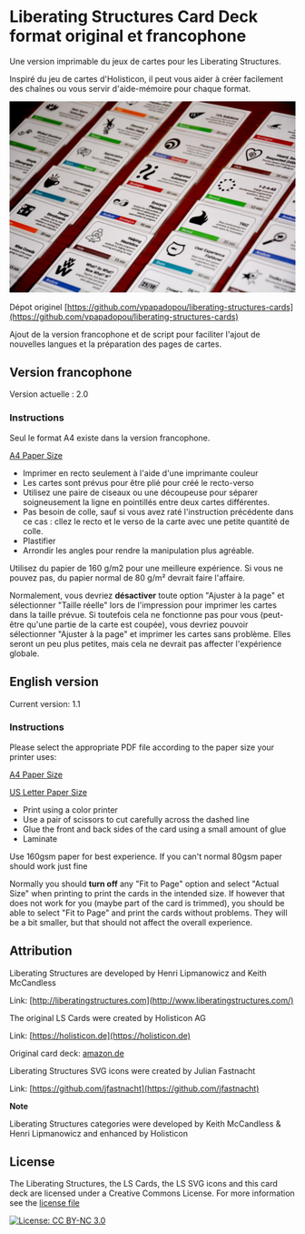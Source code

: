 # Liberating Structures Card Deck format original et francophone

Une version imprimable du jeux de cartes pour les Liberating Structures.

Inspiré du jeu de cartes d'Holisticon, il peut vous aider à créer facilement des chaînes ou vous servir d'aide-mémoire pour chaque format.

![Liberating Structures Card Deck](screenshots/liberating-structures-cards-all.JPG)

Dépot originel [https://github.com/vpapadopou/liberating-structures-cards](https://github.com/vpapadopou/liberating-structures-cards)

Ajout de la version francophone et de script pour faciliter l'ajout de nouvelles langues et la préparation des pages de cartes.

## Version francophone

Version actuelle : 2.0

### Instructions

Seul le format A4 existe dans la version francophone.

[A4 Paper Size](print/fr/print-a4.pdf)

- Imprimer en recto seulement à l'aide d'une imprimante couleur
- Les cartes sont prévus pour être plié pour créé le recto-verso
- Utilisez une paire de ciseaux ou une découpeuse pour séparer soigneusement la ligne en pointillés entre deux cartes différentes.
- Pas besoin de colle, sauf si vous avez raté l'instruction précédente dans ce cas : cllez le recto et le verso de la carte avec une petite quantité de colle.
- Plastifier
- Arrondir les angles pour rendre la manipulation plus agréable.

Utilisez du papier de 160 g/m2 pour une meilleure expérience. Si vous ne pouvez pas, du papier normal de 80 g/m² devrait faire l'affaire.

Normalement, vous devriez **désactiver** toute option "Ajuster à la page" et sélectionner "Taille réelle" lors de l'impression pour imprimer les cartes dans la taille prévue. Si toutefois cela ne fonctionne pas pour vous (peut-être qu'une partie de la carte est coupée), vous devriez pouvoir sélectionner "Ajuster à la page" et imprimer les cartes sans problème. Elles seront un peu plus petites, mais cela ne devrait pas affecter l'expérience globale.


## English version

Current version: 1.1

### Instructions

Please select the appropriate PDF file according to the paper size your printer uses:


[A4 Paper Size](print/en/print-a4.pdf)

[US Letter Paper Size](print/en/print-us-letter.pdf)


- Print using a color printer
- Use a pair of scissors to cut carefully across the dashed line
- Glue the front and back sides of the card using a small amount of glue
- Laminate

Use 160gsm paper for best experience. If you can't normal 80gsm paper should work just fine

Normally you should **turn off** any "Fit to Page" option and select "Actual Size" when printing to print the cards in the intended size. If however that does not work for you (maybe part of the card is trimmed), you should be able to select "Fit to Page" and print the cards without problems. They will be a bit smaller, but that should not affect the overall experience.


## Attribution

Liberating Structures are developed by Henri Lipmanowicz and Keith McCandless

Link: [http://liberatingstructures.com](http://www.liberatingstructures.com/)



The original LS Cards were created by Holisticon AG

Link: [https://holisticon.de](https://holisticon.de)

Original card deck: [amazon.de](https://www.amazon.de/Holisticon-Liberating-Structures-Design-Cards/dp/B077L6SPKR)



Liberating Structures SVG icons were created by Julian Fastnacht

Link: [https://github.com/jfastnacht](https://github.com/jfastnacht)



**Note**

Liberating Structures categories were developed by Keith McCandless & Henri Lipmanowicz and enhanced by Holisticon



## License

The Liberating Structures, the LS Cards, the LS SVG icons and this card deck are licensed under a Creative Commons License. For more information see the [license file](LICENSE.md)

[![License: CC BY-NC 3.0](https://i.creativecommons.org/l/by-nc/3.0/88x31.png)](http://creativecommons.org/licenses/by-nc/3.0/)



